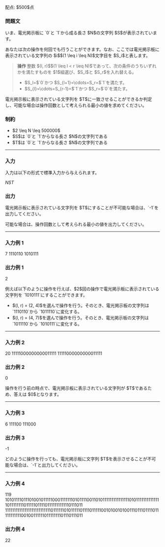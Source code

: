 
<div>

<span>

<span>

<p>
配点: $500$点
</p>

<div>

<section>

### **問題文**

<p>
いま、電光掲示板に `0`と `1`から成る長さ $N$の文字列 $S$が表示されています。
</p>

<p>
あなたは次の操作を何回でも行うことができます。なお、ここでは電光掲示板に表示されている文字列の $i$$(1 \leq i \leq N)$文字目を $S_i$と表します。
</p>

<blockquote>

<p>

<strong>
操作
</strong>
整数 $(l, r)$$(1 \leq l < r \leq N)$であって、次の条件のうちいずれかを満たすものを $1$組選び、$S_l$と $S_r$を入れ替える。
</p>

<ul>

<li>
$S_l=$`0`かつ $S_{l+1}=\cdots=S_r=$`1`を満たす。
</li>

<li>
$S_{l}=\cdots=S_{r-1}=$`1`かつ $S_r=$`0`を満たす。
</li>

</ul>

</blockquote>

<p>
電光掲示板に表示されている文字列を $T$に一致させることができるか判定し、可能な場合は操作回数として考えられる最小の値を求めてください。
</p>

</section>

</div>

<div>

<section>

### **制約**

<ul>

<li>
$2 \leq N \leq 500000$
</li>

<li>
$S$は `0`と `1`からなる長さ $N$の文字列である
</li>

<li>
$T$は `0`と `1`からなる長さ $N$の文字列である
</li>

</ul>

</section>

</div>

---

<div>

<div>

<section>

### **入力**

<p>
入力は以下の形式で標準入力から与えられます。  
</p>

<div>

$N$$S$$T$
</div>

</section>

</div>

<div>

<section>

### **出力**

<p>
電光掲示板に表示されている文字列を $T$にすることが不可能な場合は、`-1`を出力してください。
</p>

<p>
可能な場合は、操作回数として考えられる最小の値を出力してください。
</p>

</section>

</div>

</div>

---

<div>

<section>

### **入力例 1**

<div>

7
1110110
1010111

</div>

</section>

</div>

<div>

<section>

### **出力例 1**

<div>

2

</div>

<p>
例えば以下のように操作を行えば、$2$回の操作で電光掲示板に表示されている文字列を `1010111`にすることができます。
</p>

<ul>

<li>
$(l, r) = (2, 4)$を選んで操作を行う。そのとき、電光掲示板の文字列は `1110110`から `1011110`に変化する。
</li>

<li>
$(l, r) = (4, 7)$を選んで操作を行う。そのとき、電光掲示板の文字列は `1011110`から `1010111`に変化する。
</li>

</ul>

</section>

</div>

---

<div>

<section>

### **入力例 2**

<div>

20
11111000000000011111
11111000000000011111

</div>

</section>

</div>

<div>

<section>

### **出力例 2**

<div>

0

</div>

<p>
操作を行う前の時点で、電光掲示板に表示されている文字列が $T$であるため、答えは $0$となります。
</p>

</section>

</div>

---

<div>

<section>

### **入力例 3**

<div>

6
111100
111000

</div>

</section>

</div>

<div>

<section>

### **出力例 3**

<div>

-1

</div>

<p>
どのように操作を行っても、電光掲示板に文字列 $T$を表示させることが不可能な場合は、`-1`と出力してください。
</p>

</section>

</div>

---

<div>

<section>

### **入力例 4**

<div>

119
10101111011101001011111000111111101011110011010111111111111111010111111111111110111111110111110111101111111111110111011
11111111111111111111111111011111101011111011110111110010100101001110111011110111111111110010011111101111111101110111011

</div>

</section>

</div>

<div>

<section>

### **出力例 4**

<div>

22

</div>

</section>

</div>

</span>

</span>

</div>
